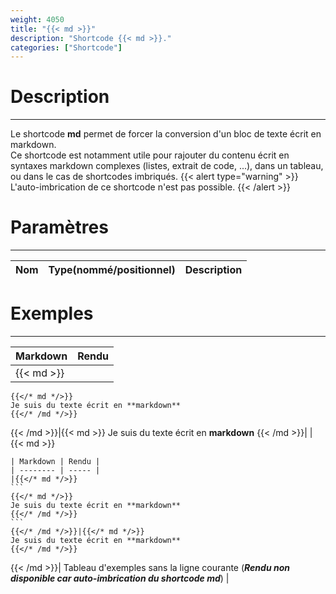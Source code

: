 ```yaml
---
weight: 4050
title: "{{< md >}}"
description: "Shortcode {{< md >}}."
categories: ["Shortcode"]
---
```


# Description
---

Le shortcode **md** permet de forcer la conversion d'un bloc de texte écrit en markdown.  
Ce shortcode est notamment utile pour rajouter du contenu écrit en syntaxes markdown complexes (listes, extrait de code, ...), dans un tableau, ou dans le cas de shortcodes imbriqués.
{{< alert type="warning" >}}
L'auto-imbrication de ce shortcode n'est pas possible.
{{< /alert >}}

# Paramètres
---

| Nom | Type(nommé/positionnel) | Description |
| --- | ----------------------- | ----------- |

# Exemples
---

| Markdown | Rendu |
| -------- | ----- |
|{{< md >}}
```
{{</* md */>}}
Je suis du texte écrit en **markdown**
{{</* /md */>}}
```
{{< /md >}}|{{< md >}}
Je suis du texte écrit en **markdown**
{{< /md >}}|
|{{< md >}}
~~~
| Markdown | Rendu |
| -------- | ----- |
|{{</* md */>}}
```
{{</* md */>}}
Je suis du texte écrit en **markdown**
{{</* /md */>}}
```
{{</* /md */>}}|{{</* md */>}}
Je suis du texte écrit en **markdown**
{{</* /md */>}}
~~~
{{< /md >}}| Tableau d'exemples sans la ligne courante (***Rendu non disponible car auto-imbrication du shortcode md***) |
